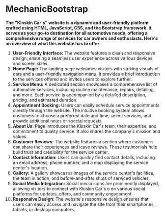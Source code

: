 # MechanicBootstrap

**The "Kloskin Car's" website is a dynamic and user-friendly platform crafted using HTML, JavaScript, CSS, and the Bootstrap framework. It serves as your go-to destination for all automotive needs, offering a comprehensive range of services for car owners and enthusiasts. Here's an overview of what this website has to offer:**

1. **User-Friendly Interface:** The website features a clean and responsive design, ensuring a seamless user experience across various devices and screen sizes.
2. **Home Page:** The landing page welcomes visitors with striking visuals of cars and a user-friendly navigation menu. It provides a brief introduction to the services offered and invites users to explore further.
3. **Service Menu:** A dedicated section showcases a comprehensive list of automotive services, including routine maintenance, repairs, detailing, and more. Each service is accompanied by a detailed description, pricing, and estimated duration.
4. **Appointment Booking:** Users can easily schedule service appointments directly through the website. The intuitive booking system allows customers to choose a preferred date and time, select services, and provide additional notes or special requests.
5. **About Us:** Page introduces the Kloskin Car's team, their expertise, and commitment to quality service. It also shares the company's mission and values.
6. **Customer Reviews:** The website features a section where customers can share their experiences and leave reviews. These testimonials help build trust and credibility for the service center.
7. **Contact Information:** Users can quickly find contact details, including an email address, phone number, and a map displaying the service center's location.
8. **Gallery:** A gallery showcases images of the service center's facilities, the team in action, and before-and-after shots of serviced vehicles.
9. **Social Media Integration:** Social media icons are prominently displayed, allowing visitors to connect with Kloskin Car's o on various social platforms for updates, offers, and community engagement.
10. **Responsive Design:** The website's responsive design ensures that users can easily access and navigate the site from their smartphones, tablets, or desktop computers.
